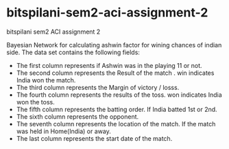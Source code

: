 # bitspilani-sem2-aci-assignment-2
bitspilani sem2 ACI assignment 2

Bayesian Network for calculating ashwin factor for wining chances of indian side. The data set contains the following fields:
- The first column represents if Ashwin was in the playing 11 or not.
- The second column represents the Result of the match . win indicates India won the match.
- The third column represents the Margin of victory / losss.
- The fourth column represents the results of the toss. won indicates India won the toss.
- The fifth column represents the batting order. If India batted 1st or 2nd.
- The sixth column represents the opponent.
- The seventh column represents the location of the match. If the match was held in Home(India) or away.
- The last column represents the start date of the match.
